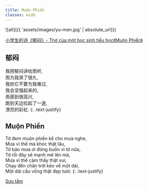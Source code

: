 ```yaml
---
title: Muộn Phiền
classes: wide
---
```


![alt]({{ 'assets/images/yu-men.jpg' | absolute_url}})
> <cite>
<a target="_blank" href="https://weibo.com/2034961660/PfTnR79gU">
小学生的诗《郁闷》- Thơ của một học sinh tiểu học《Muộn Phiền》
</a>
</cite>

## 郁闷
我把郁闷讲给雨听,\
雨为我哭了很久,\
我劝它不要为我难过,\
我会坚强起来的,\
雨感到很高兴,\
跑到天边拉起了一道,\
漂亮的彩虹.
{: .text-justify}

## Muộn Phiền
Tớ đem muộn phiền kể cho mưa nghe,\
Mưa vì thế mà khóc thật lâu,\
Tớ bảo mưa ơi đừng buồn vì tớ nữa,\
Tớ rồi đây sẽ mạnh mẽ lên mà,\
Mưa vì thế cảm thấy thật vui,\
Chạy đến chân trời kéo về một dải,\
Một dải cầu vồng thật đẹp tươi.
{: .text-justify}

> <cite>
<a target="_blank" href="https://weibo.com/2034961660/PfTnR79gU">Sưu tầm</a>
</cite>